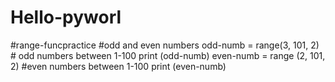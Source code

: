 # Hello-pyworl
#range-funcpractice
#odd and even numbers
odd-numb = range(3, 101, 2) # odd numbers between 1-100
print (odd-numb)
even-numb = range (2, 101, 2) #even numbers between 1-100
print (even-numb)

